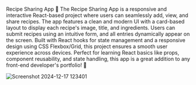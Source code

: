 Recipe Sharing App 🍲
The Recipe Sharing App is a responsive and interactive React-based project where users can seamlessly add, view, and share recipes.
The app features a clean and modern UI with a card-based layout to display each recipe's image, title, and ingredients. Users can submit recipes using an intuitive form,
and all entries dynamically appear on the screen. Built with React hooks for state management and a responsive design using CSS Flexbox/Grid,
this project ensures a smooth user experience across devices. Perfect for learning React basics like props, component reusability, and state handling, this app is a great addition 
to any front-end developer's portfolio! 🚀

![Screenshot 2024-12-17 123401](https://github.com/user-attachments/assets/50709bf0-4619-44bf-9f4f-64a30f341b99)
